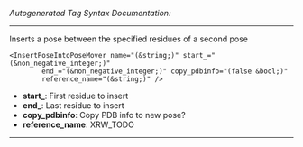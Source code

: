 _Autogenerated Tag Syntax Documentation:_

---
Inserts a pose between the specified residues of a second pose

```
<InsertPoseIntoPoseMover name="(&string;)" start_="(&non_negative_integer;)"
        end_="(&non_negative_integer;)" copy_pdbinfo="(false &bool;)"
        reference_name="(&string;)" />
```

-   **start_**: First residue to insert
-   **end_**: Last residue to insert
-   **copy_pdbinfo**: Copy PDB info to new pose?
-   **reference_name**: XRW_TODO

---
